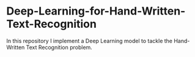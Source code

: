 # Deep-Learning-for-Hand-Written-Text-Recognition
In this repository I implement a Deep Learning model to tackle the Hand-Written Text Recognition problem.
